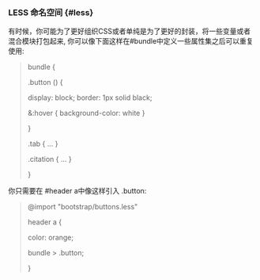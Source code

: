 ### LESS 命名空间 {#less}

有时候，你可能为了更好组织CSS或者单纯是为了更好的封装，将一些变量或者混合模块打包起来, 你可以像下面这样在\#bundle中定义一些属性集之后可以重复使用:

> bundle {
>
> .button \(\) {
>
> display: block; border: 1px solid black;
>
> &:hover { background-color: white }
>
> }
>
> .tab { ... }
>
> .citation { ... }
>
> }

你只需要在 \#header a中像这样引入 .button:

> @import "bootstrap/buttons.less"
>
> header a {
>
>    color: orange;
>
>    bundle &gt; .button;
>
> }



